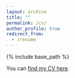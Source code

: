 ```yaml
---
layout: archive
title: ""
permalink: /cv/
author_profile: true
redirect_from:
  - /resume
---
```


{% include base_path %}

You can [find my CV here](http://zhangchongjiu.github.io/assets/CV_Zhang_Chong-Jiu.pdf).
